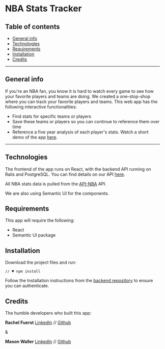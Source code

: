 NBA Stats Tracker
====================================

## Table of contents
* [General info](#general-info)
* [Technologies](#technologies)
* [Requirements](#requirements)
* [Installation](#installation)
* [Credits](#credits)

---

## General info
If you're an NBA fan, you know it is hard to watch every game to see how your favorite players and teams are doing. We created a one-stop-shop where you can track your favorite players and teams. This web app has the following interactive functionalities: 
- Find stats for specific teams or players
- Save these teams or players so you can continue to reference them over time
- Reference a five year analysis of each player's stats.
Watch a short demo of the app [here](https://www.youtube.com/watch?v=CA_7VQVVUD8).
---

## Technologies
The frontend of the app runs on React, with the backend API running on Rails and PostgreSQL. You can find details on our API [here](https://github.com/crayray/nba-stats-tracker-backend). 

All NBA stats data is pulled from the [API-NBA](https://rapidapi.com/api-sports/api/api-nba/details) API. 

We are also using Semantic UI for the components. 


## Requirements
This app will require the following:
- React
- Semantic UI package

## Installation
Download the project files and run:
```
// ♥ npm install
```
Follow the Installation instructions from the [backend repository](https://github.com/crayray/nba-stats-tracker-backend) to ensure you can authenticate.

## Credits


The humble developers who built this app:


**Rachel Fuerst** [LinkedIn](https://www.linkedin.com/in/rachfuerst) // [Github](https://github.com/crayray)

&

**Mason Waller** [LinkedIn](https://www.linkedin.com/in/mason-waller-49a087196/) // [Github](https://github.com/masonwaller)

